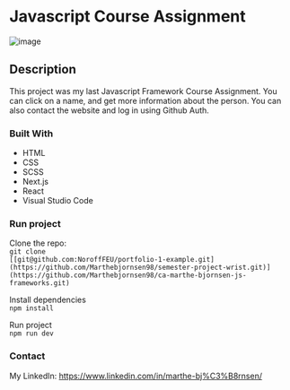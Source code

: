 # Javascript Course Assignment

![image](https://waterfountain.no/wp-content/uploads/2019/11/placeholder.png)

## Description
This project was my last Javascript Framework Course Assignment. You can click on a name, and get more information about the person. You can also contact the website and log in using Github Auth. 


### Built With
- HTML
- CSS
- SCSS
- Next.js
- React
- Visual Studio Code

### Run project

Clone the repo:
<br/>
```git clone```
<br/>
```[[git@github.com:NoroffFEU/portfolio-1-example.git](https://github.com/Marthebjornsen98/semester-project-wrist.git)](https://github.com/Marthebjornsen98/ca-marthe-bjornsen-js-frameworks.git)```

Install dependencies
<br/>
```npm install```

Run project
<br/>
```npm run dev```


### Contact
My LinkedIn: https://www.linkedin.com/in/marthe-bj%C3%B8rnsen/

